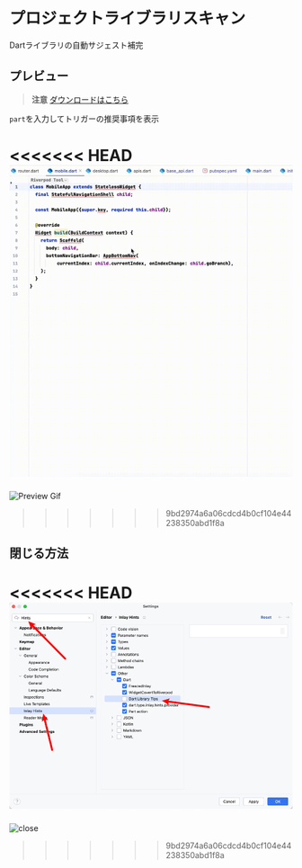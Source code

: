 # プロジェクトライブラリスキャン


Dartライブラリの自動サジェスト補完


## プレビュー

> **注意**
> [ダウンロードはこちら](https://plugins.jetbrains.com/plugin/18986-flutterx/edit/versions/stable/576724)

`part`を入力してトリガーの推奨事項を表示

<<<<<<< HEAD
![Preview Gif](../../assets/gif/DartLibraryScanGif.gif)
=======
![Preview Gif](/videos/DartLibraryScanGif.gif)
>>>>>>> 9bd2974a6a06cdcd4b0cf104e44238350abd1f8a


## 閉じる方法

<<<<<<< HEAD
![close](../../assets/images/close.png)
=======
![close](/images/dart_library/close.png)
>>>>>>> 9bd2974a6a06cdcd4b0cf104e44238350abd1f8a
